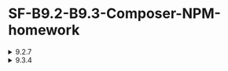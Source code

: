 # SF-B9.2-B9.3-Composer-NPM-homework
<details><summary>9.2.7</summary>
<p>
## Задание B9.2.7:

* [x] - :one: **Установите Node.js.**
* [x] - :two: **Установите npm.**
* [x] - :three: **Создайте репозиторий или используйте уже созданный вами для обучения.**
* [x] - :four: **Создайте автоматически package.json.**
* [x] - :five: **Установите в свой проект библиотеку jquery.**
* [x] - :six: **Сделайте коммит изменений.**


</p>
</details>


<details><summary>9.3.4</summary>
<p>
## Задание B9.3.4:

* [x] - :one: **Установите composer локально к себе в проект.**
* [x] - :two: **Установите библиотеку swiftmailer.**
* [x] - :three: **Обновите её до самой актуальной версии.**
* [x] - :four: **Сделайте коммит с нужными файлами и папками, чтобы при «разворачивании» вашего проекта другими разработчиками не потерялась установка библиотеки swiftmailer, но и лишнего в репозиторий не добавляйте.**
</p>
</details>
 